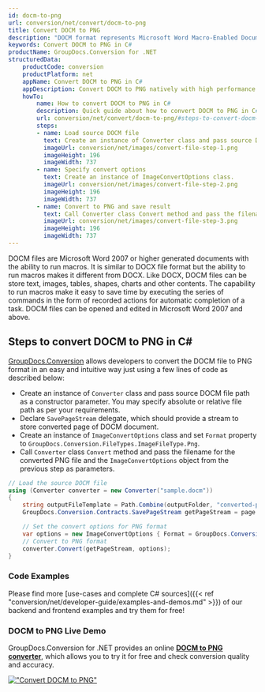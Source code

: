 ```yaml
---
id: docm-to-png
url: conversion/net/convert/docm-to-png
title: Convert DOCM to PNG
description: "DOCM format represents Microsoft Word Macro-Enabled Document with .docm extension. Learn how to convert DOCM to PNG file programmatically in C# language using GroupDocs.Conversion for .NET library."
keywords: Convert DOCM to PNG in C#
productName: GroupDocs.Conversion for .NET
structuredData:
    productCode: conversion
    productPlatform: net
    appName: Convert DOCM to PNG in C#
    appDescription: Convert DOCM to PNG natively with high performance using C# language and server side GroupDocs.Conversion for .NET APIs, without the use of any software like Microsoft or Open Office.
    howTo:
        name: How to convert DOCM to PNG in C# 
        description: Quick guide about how to convert DOCM to PNG in C# with high performance and accuracy.
        url: conversion/net/convert/docm-to-png/#steps-to-convert-docm-to-png-in-c
        steps:
        - name: Load source DOCM file 
          text: Create an instance of Converter class and pass source DOCM file path as a constructor parameter. You may specify absolute or relative file path as per your requirements. 
          imageUrl: conversion/net/images/convert-file-step-1.png
          imageHeight: 196
          imageWidth: 737
        - name: Specify convert options 
          text: Create an instance of ImageConvertOptions class.
          imageUrl: conversion/net/images/convert-file-step-2.png
          imageHeight: 196
          imageWidth: 737
        - name: Convert to PNG and save result 
          text: Call Converter class Convert method and pass the filename for the converted HTML file and the ImageConvertOptions object from the previous step as parameters.
          imageUrl: conversion/net/images/convert-file-step-3.png
          imageHeight: 196
          imageWidth: 737
---
```


DOCM files are Microsoft Word 2007 or higher generated documents with the ability to run macros. It is similar to DOCX file format but the ability to run macros makes it different from DOCX. Like DOCX, DOCM files can be store text, images, tables, shapes, charts and other contents. The capability to run macros make it easy to save time by executing the series of commands in the form of recorded actions for automatic completion of a task. DOCM files can be opened and edited in Microsoft Word 2007 and above.

## Steps to convert DOCM to PNG in C#

[GroupDocs.Conversion](https://products.groupdocs.com/conversion/net) allows developers to convert the DOCM file to PNG format in an easy and intuitive way just using a few lines of code as described below:

* Create an instance of `Converter` class and pass source DOCM file path as a constructor parameter. You may specify absolute or relative file path as per your requirements. 
* Declare `SavePageStream` delegate, which should provide a stream to store converted page of DOCM document.
* Create an instance of `ImageConvertOptions` class and set `Format` property to `GroupDocs.Conversion.FileTypes.ImageFileType.Png`.
* Call `Converter` class `Convert` method and pass the filename for the converted PNG file and the `ImageConvertOptions` object from the previous step as parameters.

```csharp
// Load the source DOCM file
using (Converter converter = new Converter("sample.docm"))
{
    string outputFileTemplate = Path.Combine(outputFolder, "converted-page-{0}.png");
    GroupDocs.Conversion.Contracts.SavePageStream getPageStream = page => new FileStream(string.Format(outputFileTemplate, page), FileMode.Create);

    // Set the convert options for PNG format
    var options = new ImageConvertOptions { Format = GroupDocs.Conversion.FileTypes.ImageFileType.Png };   
    // Convert to PNG format
    converter.Convert(getPageStream, options);
}
```

### Code Examples

Please find more [use-cases and complete C# sources]({{< ref "conversion/net/developer-guide/examples-and-demos.md" >}}) of our backend and frontend examples and try them for free!

### DOCM to PNG Live Demo

GroupDocs.Conversion for .NET provides an online [**DOCM to PNG converter**](https://products.groupdocs.app/conversion/docm-to-png), which allows you to try it for free and check conversion quality and accuracy.

[!["Convert DOCM to PNG"](conversion/net/images/convert-to-png/convert-docm-to-png.png)](https://products.groupdocs.app/conversion/docm-to-png)
